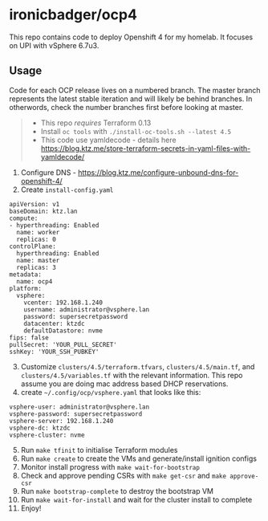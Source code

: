 # ironicbadger/ocp4

This repo contains code to deploy Openshift 4 for my homelab. It focuses on UPI with vSphere 6.7u3. 

## Usage

Code for each OCP release lives on a numbered branch. The master branch represents the latest stable iteration and will likely be behind branches. In otherwords, check the number branches first before looking at master.

> * This repo *requires* Terraform 0.13
> * Install `oc tools` with `./install-oc-tools.sh --latest 4.5`
> * This code use yamldecode - details here https://blog.ktz.me/store-terraform-secrets-in-yaml-files-with-yamldecode/

1. Configure DNS - https://blog.ktz.me/configure-unbound-dns-for-openshift-4/
2. Create `install-config.yaml`

```
apiVersion: v1
baseDomain: ktz.lan
compute:
- hyperthreading: Enabled
  name: worker
  replicas: 0
controlPlane:
  hyperthreading: Enabled
  name: master
  replicas: 3
metadata:
  name: ocp4
platform:
  vsphere:
    vcenter: 192.168.1.240
    username: administrator@vsphere.lan
    password: supersecretpassword
    datacenter: ktzdc
    defaultDatastore: nvme
fips: false 
pullSecret: 'YOUR_PULL_SECRET'
sshKey: 'YOUR_SSH_PUBKEY'
```

3. Customize `clusters/4.5/terraform.tfvars`, `clusters/4.5/main.tf`, and `clusters/4.5/variables.tf` with the relevant information. This repo assume you are doing mac address based DHCP reservations.
4. create `~/.config/ocp/vsphere.yaml` that looks like this: 

```
vsphere-user: administrator@vsphere.lan
vsphere-password: supersecretpassword
vsphere-server: 192.168.1.240
vsphere-dc: ktzdc
vsphere-cluster: nvme
```

5. Run `make tfinit` to initialise Terraform modules
6. Run `make create` to create the VMs and generate/install ignition configs
7. Monitor install progress with `make wait-for-bootstrap`
8. Check and approve pending CSRs with `make get-csr` and `make approve-csr`
9. Run `make bootstrap-complete` to destroy the bootstrap VM
10. Run `make wait-for-install` and wait for the cluster install to complete
11. Enjoy!
